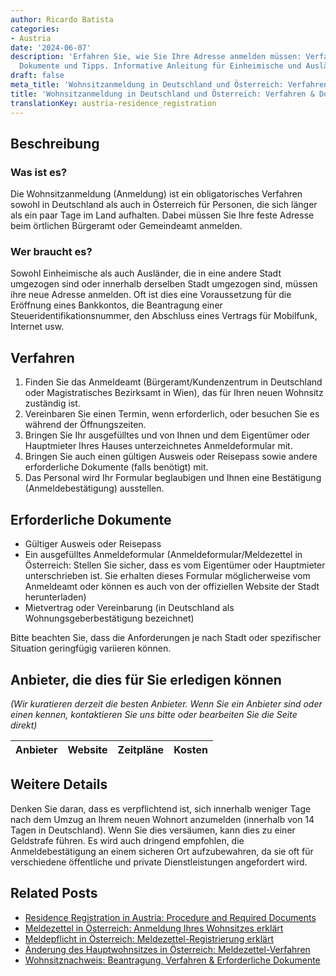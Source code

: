 ```yaml
---
author: Ricardo Batista
categories:
- Austria
date: '2024-06-07'
description: 'Erfahren Sie, wie Sie Ihre Adresse anmelden müssen: Verfahren, benötigte
  Dokumente und Tipps. Informative Anleitung für Einheimische und Ausländer.'
draft: false
meta_title: 'Wohnsitzanmeldung in Deutschland und Österreich: Verfahren & Dokumente'
title: 'Wohnsitzanmeldung in Deutschland und Österreich: Verfahren & Dokumente'
translationKey: austria-residence_registration
---
```



## Beschreibung
### Was ist es?
Die Wohnsitzanmeldung (Anmeldung) ist ein obligatorisches Verfahren sowohl in Deutschland als auch in Österreich für Personen, die sich länger als ein paar Tage im Land aufhalten. Dabei müssen Sie Ihre feste Adresse beim örtlichen Bürgeramt oder Gemeindeamt anmelden.

### Wer braucht es?
Sowohl Einheimische als auch Ausländer, die in eine andere Stadt umgezogen sind oder innerhalb derselben Stadt umgezogen sind, müssen ihre neue Adresse anmelden. Oft ist dies eine Voraussetzung für die Eröffnung eines Bankkontos, die Beantragung einer Steueridentifikationsnummer, den Abschluss eines Vertrags für Mobilfunk, Internet usw.

## Verfahren

1. Finden Sie das Anmeldeamt (Bürgeramt/Kundenzentrum in Deutschland oder Magistratisches Bezirksamt in Wien), das für Ihren neuen Wohnsitz zuständig ist.
2. Vereinbaren Sie einen Termin, wenn erforderlich, oder besuchen Sie es während der Öffnungszeiten.
3. Bringen Sie Ihr ausgefülltes und von Ihnen und dem Eigentümer oder Hauptmieter Ihres Hauses unterzeichnetes Anmeldeformular mit.
4. Bringen Sie auch einen gültigen Ausweis oder Reisepass sowie andere erforderliche Dokumente (falls benötigt) mit.
5. Das Personal wird Ihr Formular beglaubigen und Ihnen eine Bestätigung (Anmeldebestätigung) ausstellen.

## Erforderliche Dokumente

- Gültiger Ausweis oder Reisepass
- Ein ausgefülltes Anmeldeformular (Anmeldeformular/Meldezettel in Österreich: Stellen Sie sicher, dass es vom Eigentümer oder Hauptmieter unterschrieben ist. Sie erhalten dieses Formular möglicherweise vom Anmeldeamt oder können es auch von der offiziellen Website der Stadt herunterladen)
- Mietvertrag oder Vereinbarung (in Deutschland als Wohnungsgeberbestätigung bezeichnet)

Bitte beachten Sie, dass die Anforderungen je nach Stadt oder spezifischer Situation geringfügig variieren können.

## Anbieter, die dies für Sie erledigen können

_(Wir kuratieren derzeit die besten Anbieter. Wenn Sie ein Anbieter sind oder einen kennen, kontaktieren Sie uns bitte oder bearbeiten Sie die Seite direkt)_

| Anbieter | Website | Zeitpläne | Kosten |
| --------------- | --------------- | :-------------: | :-------------: |

## Weitere Details

Denken Sie daran, dass es verpflichtend ist, sich innerhalb weniger Tage nach dem Umzug an Ihrem neuen Wohnort anzumelden (innerhalb von 14 Tagen in Deutschland). Wenn Sie dies versäumen, kann dies zu einer Geldstrafe führen. Es wird auch dringend empfohlen, die Anmeldebestätigung an einem sicheren Ort aufzubewahren, da sie oft für verschiedene öffentliche und private Dienstleistungen angefordert wird.


## Related Posts

- [Residence Registration in Austria: Procedure and Required Documents](https://tramitit.com/de/guides/austria/meldeauskunft/)
- [Meldezettel in Österreich: Anmeldung Ihres Wohnsitzes erklärt](https://tramitit.com/de/guides/austria/meldezettel/)
- [Meldepflicht in Österreich: Meldezettel-Registrierung erklärt](https://tramitit.com/de/guides/austria/meldepflicht/)
- [Änderung des Hauptwohnsitzes in Österreich: Meldezettel-Verfahren](https://tramitit.com/de/guides/austria/hauptwohnsitzanderung/)
- [Wohnsitznachweis: Beantragung, Verfahren & Erforderliche Dokumente](https://tramitit.com/de/guides/austria/wohnsitzbescheinigung/)